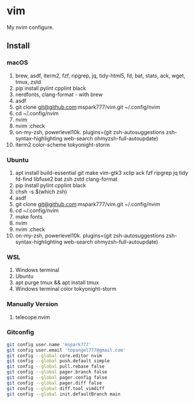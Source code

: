 # vim

My nvim configure.

## Install

### macOS
1. brew, asdf, iterm2, fzf, ripgrep, jq, tidy-html5, fd, bat, stats, ack, wget, tmux, zstd
1. pip install pylint cpplint black
1. nerdfonts, clang-format - with brew
1. asdf
1. git clone git@github.com:mspark777/vim.git ~/.config/nvim
1. cd ~/.config/nvim
1. nvim
1. nvim :check
1. on-my-zsh, powerlevel10k. plugins=(git zsh-autosuggestions zsh-syntax-highlighting web-search ohmyzsh-full-autoupdate)
1. iterm2 color-scheme tokyonight-storm


### Ubuntu
1. apt install build-essential git make vim-gtk3 xclip ack fzf ripgrep jq tidy fd-find libfuse2 bat zsh zstd clang-format
1. pip install pylint cpplint black
1. chsh -s $(which zsh)
1. asdf
1. git clone git@github.com:mspark777/vim.git ~/.config/nvim
1. cd ~/.config/nvim
1. make fonts
1. nvim
1. nvim :check
1. on-my-zsh, powerlevel10k. plugins=(git zsh-autosuggestions zsh-syntax-highlighting web-search ohmyzsh-full-autoupdate)


### WSL
1. Windows terminal
1. Ubuntu
1. apt purge tmux && apt install tmux
1. Windows terminal color tokyonight-storm

### Manually Version
1. telecope.nvim

### Gitconfig
```sh
git config user.name 'mspark777'
git config user.email 'topangel777@gmail.com'
git config --global core.editor nvim
git config --global push.default simple
git config --global pull.rebase false
git config --global pager.branch false
git config --global pager.config false
git config --global pager.diff false
git config --global diff.tool vimdiff
git config --global init.defaultBranch main
```
